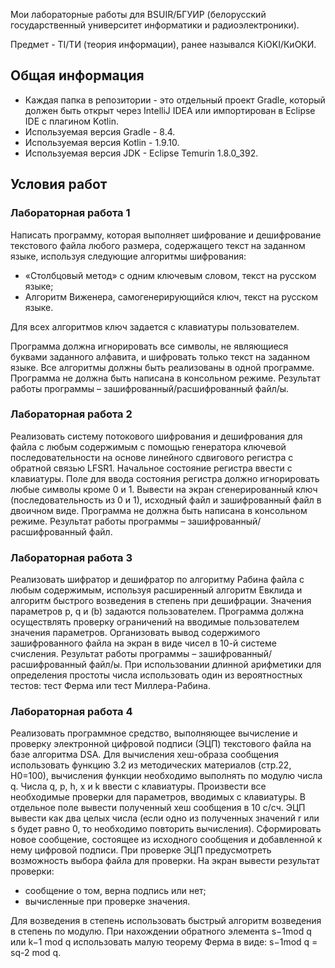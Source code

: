 Мои лабораторные работы для BSUIR/БГУИР (белорусский государственный университет информатики и радиоэлектроники).

Предмет - TI/ТИ (теория информации), ранее назывался KiOKI/КиОКИ.

<h2> Общая информация </h2>

* Каждая папка в репозитории - это отдельный проект Gradle, который должен быть открыт через IntelliJ IDEA или импортирован в Eclipse IDE с плагином Kotlin.
* Используемая версия Gradle - 8.4.
* Используемая версия Kotlin - 1.9.10.
* Используемая версия JDK - Eclipse Temurin 1.8.0_392.

<h2> Условия работ </h2>

<h3> Лабораторная работа 1 </h3>

Написать программу, которая выполняет шифрование и дешифрование текстового файла любого размера, содержащего текст на заданном языке, используя следующие алгоритмы шифрования:

* «Столбцовый метод» с одним ключевым словом, текст на русском языке;
* Алгоритм Виженера, самогенерирующийся ключ, текст на русском языке. 

Для всех алгоритмов ключ задается с клавиатуры пользователем.

Программа должна игнорировать все символы, не являющиеся буквами заданного алфавита,  и шифровать только текст на заданном языке. 
Все алгоритмы должны быть реализованы в одной программе. 
Программа не должна быть написана в консольном режиме. 
Результат работы программы – зашифрованный/расшифрованный файл/ы.

<h3> Лабораторная работа 2 </h3>

Реализовать систему потокового шифрования и дешифрования для файла с любым содержимым с помощью генератора ключевой последовательности на основе линейного сдвигового регистра с обратной связью LFSR1. 
Начальное состояние регистра ввести с клавиатуры. Поле для ввода состояния регистра должно игнорировать любые символы кроме 0 и 1. 
Вывести на экран сгенерированный ключ (последовательность из 0 и 1), исходный файл и зашифрованный файл в двоичном виде. 
Программа не должна быть написана в консольном режиме. Результат работы программы – зашифрованный/расшифрованный файл. 

<h3> Лабораторная работа 3 </h3>

Реализовать шифратор и дешифратор по алгоритму Рабина файла с любым содержимым, используя расширенный алгоритм Евклида и алгоритм быстрого возведения в степень при дешифрации. 
Значения параметров p, q и (b) задаются пользователем. 
Программа должна осуществлять проверку ограничений на вводимые пользователем значения параметров. 
Организовать вывод содержимого зашифрованного файла на экран в виде чисел в 10-й системе счисления. 
Результат работы программы – зашифрованный/расшифрованный файл/ы. 
При использовании длинной арифметики для определения простоты числа использовать один из вероятностных тестов: тест Ферма или тест Миллера-Рабина.

<h3> Лабораторная работа 4 </h3>

Реализовать программное средство, выполняющее вычисление и проверку электронной цифровой подписи (ЭЦП) текстового файла на базе алгоритма DSA. 
Для вычисления хеш-образа сообщения использовать функцию 3.2 из методических материалов (стр.22, Н0=100), вычисления функции необходимо выполнять по модулю числа q. 
Числа q, p, h, x и k ввести с клавиатуры. 
Произвести все необходимые проверки для параметров, вводимых с клавиатуры. 
В отдельное поле вывести полученный хеш сообщения в 10 с/cч. 
ЭЦП вывести как два целых числа (если одно из полученных значений r или s будет равно 0, то необходимо повторить вычисления). 
Сформировать новое сообщение, состоящее из исходного сообщения и добавленной к нему цифровой подписи. 
При проверке ЭЦП предусмотреть возможность выбора файла для проверки. На экран вывести результат проверки: 

* сообщение о том, верна подпись или нет;
* вычисленные при проверке значения.

Для возведения в степень использовать быстрый алгоритм возведения в степень по модулю. 
При нахождении обратного элемента s−1mod q  или  k−1 mod q использовать малую теорему Ферма в виде: s−1mod q  = sq-2 mod q.
